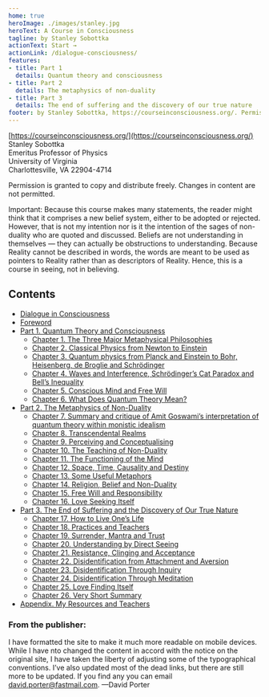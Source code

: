 ```yaml
---
home: true
heroImage: ./images/stanley.jpg
heroText: A Course in Consciousness
tagline: by Stanley Sobottka
actionText: Start →
actionLink: /dialogue-consciousness/
features:
- title: Part 1
  details: Quantum theory and consciousness
- title: Part 2
  details: The metaphysics of non-duality
- title: Part 3
  details: The end of suffering and the discovery of our true nature 
footer: by Stanley Sobottka, https://courseinconsciousness.org/. Permission is granted by the authoer to copy and distribute freely. Changes in content are not permitted.
---
```



[https://courseinconsciousness.org/](https://courseinconsciousness.org/)  
Stanley Sobottka  
Emeritus Professor of Physics  
University of Virginia  
Charlottesville, VA 22904-4714  

Permission is granted to copy and distribute freely. Changes in content are not permitted. 

Important: Because this course makes many statements, the reader might think that it comprises a new belief system, either to be adopted or rejected. However, that is not my intention nor is it the intention of the sages of non-duality who are quoted and discussed. Beliefs are not understanding in themselves — they can actually be obstructions to understanding. Because Reality cannot be described in words, the words are meant to be used as pointers to Reality rather than as descriptors of Reality. Hence, this is a course in seeing, not in believing. 

## Contents

 * [Dialogue in Consciousness](/dialogue-consciousness/)
 * [Foreword](./foreword/) 
 * [Part 1. Quantum Theory and Consciousness ](/part-1-quantum-theory-consciousness/)
   * [Chapter 1. The Three Major Metaphysical Philosophies](/chapter-1-three-major-metaphysical-philosophies/)
   * [Chapter 2. Classical Physics from Newton to Einstein](/chapter-2-classical-physics-newton-einstein/)
   * [Chapter 3. Quantum physics from Planck and Einstein to Bohr, Heisenberg, de Broglie and Schrödinger](/chapter-3-quantum-physics)
   * [Chapter 4. Waves and Interference, Schrödinger’s Cat Paradox and Bell’s Inequality](/chapter-4-waves-interference/)
   * [Chapter 5. Conscious Mind and Free Will](/chapter-5-conscious-mind-free-will/)
   * [Chapter 6. What Does Quantum Theory Mean?](/chapter-6-what-does-quantum-theory-mean/)
 * [Part 2. The Metaphysics of Non-Duality](/part-2-metaphysics-non-duality/)
   * [Chapter 7. Summary and critique of Amit Goswami’s interpretation of quantum theory within monistic idealism](/chapter-7-summary-critique-amit-goswami-interpretation-quantum-theory-within-monistic-idealism/)
   * [Chapter 8. Transcendental Realms](/chapter-8-transcendental-realms/)
   * [Chapter 9. Perceiving and Conceptualising](/chapter-9-perceiving-conceptualising/)
   * [Chapter 10. The Teaching of Non-Duality](/chapter-10-teaching-non-duality/)
   * [Chapter 11. The Functioning of the Mind](/chapter-11-functioning-mind/)
   * [Chapter 12. Space, Time, Causality and Destiny](/chapter-12-space-time-causality-destiny/)
   * [Chapter 13. Some Useful Metaphors](/chapter-13-some-useful-metaphors/)
   * [Chapter 14. Religion, Belief and Non-Duality](/chapter-14-religion-belief-non-duality/)
   * [Chapter 15. Free Will and Responsibility](/chapter-15-free-will-responsibility/)
   * [Chapter 16. Love Seeking Itself](/chapter-16-love-seeking-itself/)
 * [Part 3. The End of Suffering and the Discovery of Our True Nature](/part-3-end-suffering-discovery-true-nature/)
   * [Chapter 17. How to Live One’s Life](/chapter-17-how-live-ones-life/)
   * [Chapter 18. Practices and Teachers](/chapter-18-practices-teachers)
   * [Chapter 19. Surrender, Mantra and Trust](/chapter-19-surrender-mantra-trust/)
   * [Chapter 20. Understanding by Direct Seeing](/chapter-20-understanding-direct-seeing/)
   * [Chapter 21. Resistance, Clinging and Acceptance](/chapter-21-resistance-clinging-acceptance/)
   * [Chapter 22. Disidentification from Attachment and Aversion](/chapter-22-disidentification-from-attachment-aversion/)
   * [Chapter 23. Disidentification Through Inquiry](/chapter-23-disidentification-through-inquiry/)
   * [Chapter 24. Disidentification Through Meditation](/chapter-24-disidentification-through-meditation/)
   * [Chapter 25. Love Finding Itself](/chapter-25-love-finding-itself/)
   * [Chapter 26. Very Short Summary](/chapter-26-very-short-summary/)
 * [Appendix. My Resources and Teachers](appendix-my-resources-and-teachers)

### From the publisher:

I have formatted the site to make it much more readable on mobile devices. While I have nto changed the content in accord with the notice on the original site, I have taken the liberty of adjusting some of the typographical conventions. I’ve also updated most of the dead links, but there are still more to be updated. If you find any you can email david.porter@fastmail.com.
—David Porter